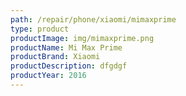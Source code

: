 ```yaml
---
path: /repair/phone/xiaomi/mimaxprime
type: product
productImage: img/mimaxprime.png
productName: Mi Max Prime
productBrand: Xiaomi
productDescription: dfgdgf
productYear: 2016
---
```

